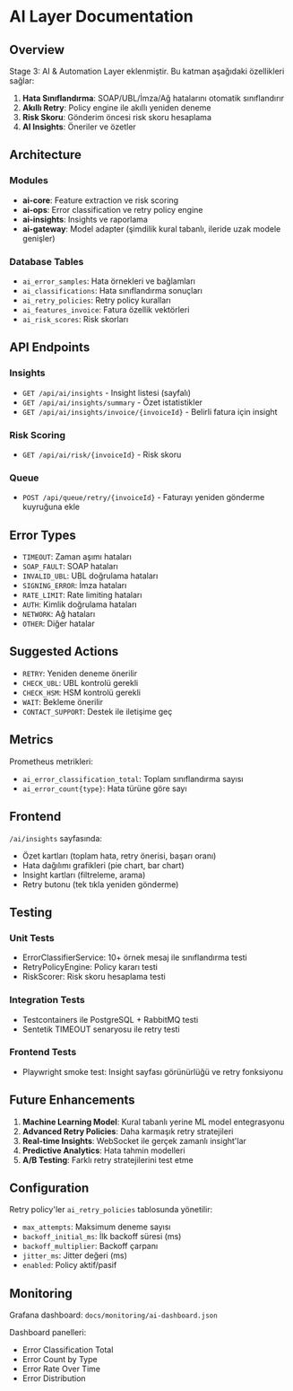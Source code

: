 # AI Layer Documentation

## Overview

Stage 3: AI & Automation Layer eklenmiştir. Bu katman aşağıdaki özellikleri sağlar:

1. **Hata Sınıflandırma**: SOAP/UBL/İmza/Ağ hatalarını otomatik sınıflandırır
2. **Akıllı Retry**: Policy engine ile akıllı yeniden deneme
3. **Risk Skoru**: Gönderim öncesi risk skoru hesaplama
4. **AI Insights**: Öneriler ve özetler

## Architecture

### Modules

- **ai-core**: Feature extraction ve risk scoring
- **ai-ops**: Error classification ve retry policy engine
- **ai-insights**: Insights ve raporlama
- **ai-gateway**: Model adapter (şimdilik kural tabanlı, ileride uzak modele genişler)

### Database Tables

- `ai_error_samples`: Hata örnekleri ve bağlamları
- `ai_classifications`: Hata sınıflandırma sonuçları
- `ai_retry_policies`: Retry policy kuralları
- `ai_features_invoice`: Fatura özellik vektörleri
- `ai_risk_scores`: Risk skorları

## API Endpoints

### Insights
- `GET /api/ai/insights` - Insight listesi (sayfalı)
- `GET /api/ai/insights/summary` - Özet istatistikler
- `GET /api/ai/insights/invoice/{invoiceId}` - Belirli fatura için insight

### Risk Scoring
- `GET /api/ai/risk/{invoiceId}` - Risk skoru

### Queue
- `POST /api/queue/retry/{invoiceId}` - Faturayı yeniden gönderme kuyruğuna ekle

## Error Types

- `TIMEOUT`: Zaman aşımı hataları
- `SOAP_FAULT`: SOAP hataları
- `INVALID_UBL`: UBL doğrulama hataları
- `SIGNING_ERROR`: İmza hataları
- `RATE_LIMIT`: Rate limiting hataları
- `AUTH`: Kimlik doğrulama hataları
- `NETWORK`: Ağ hataları
- `OTHER`: Diğer hatalar

## Suggested Actions

- `RETRY`: Yeniden deneme önerilir
- `CHECK_UBL`: UBL kontrolü gerekli
- `CHECK_HSM`: HSM kontrolü gerekli
- `WAIT`: Bekleme önerilir
- `CONTACT_SUPPORT`: Destek ile iletişime geç

## Metrics

Prometheus metrikleri:
- `ai_error_classification_total`: Toplam sınıflandırma sayısı
- `ai_error_count{type}`: Hata türüne göre sayı

## Frontend

`/ai/insights` sayfasında:
- Özet kartları (toplam hata, retry önerisi, başarı oranı)
- Hata dağılımı grafikleri (pie chart, bar chart)
- Insight kartları (filtreleme, arama)
- Retry butonu (tek tıkla yeniden gönderme)

## Testing

### Unit Tests
- ErrorClassifierService: 10+ örnek mesaj ile sınıflandırma testi
- RetryPolicyEngine: Policy kararı testi
- RiskScorer: Risk skoru hesaplama testi

### Integration Tests
- Testcontainers ile PostgreSQL + RabbitMQ testi
- Sentetik TIMEOUT senaryosu ile retry testi

### Frontend Tests
- Playwright smoke test: Insight sayfası görünürlüğü ve retry fonksiyonu

## Future Enhancements

1. **Machine Learning Model**: Kural tabanlı yerine ML model entegrasyonu
2. **Advanced Retry Policies**: Daha karmaşık retry stratejileri
3. **Real-time Insights**: WebSocket ile gerçek zamanlı insight'lar
4. **Predictive Analytics**: Hata tahmin modelleri
5. **A/B Testing**: Farklı retry stratejilerini test etme

## Configuration

Retry policy'ler `ai_retry_policies` tablosunda yönetilir:
- `max_attempts`: Maksimum deneme sayısı
- `backoff_initial_ms`: İlk backoff süresi (ms)
- `backoff_multiplier`: Backoff çarpanı
- `jitter_ms`: Jitter değeri (ms)
- `enabled`: Policy aktif/pasif

## Monitoring

Grafana dashboard: `docs/monitoring/ai-dashboard.json`

Dashboard panelleri:
- Error Classification Total
- Error Count by Type
- Error Rate Over Time
- Error Distribution
